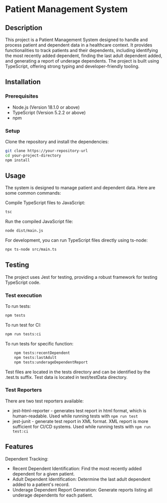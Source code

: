 # Patient Management System

## Description
This project is a Patient Management System designed to handle and process patient and dependent data in
a healthcare context. It provides functionalities to track patients and their dependents,
including identifying the most recently added dependent, finding the last adult dependent added,
and generating a report of underage dependents. 
The project is built using TypeScript, offering strong typing and developer-friendly tooling.

## Installation

### Prerequisites
- Node.js (Version 18.1.0 or above)
- TypeScript (Version 5.2.2 or above)
- npm

### Setup
Clone the repository and install the dependencies:
```bash
git clone https://your-repository-url
cd your-project-directory
npm install
```

## Usage
The system is designed to manage patient and dependent data. Here are some common commands:


Compile TypeScript files to JavaScript:
```bash
tsc
```
Run the compiled JavaScript file:
```bash
node dist/main.js
```
For development, you can run TypeScript files directly using ts-node:

```bash
npx ts-node src/main.ts
```

## Testing
The project uses Jest for testing, providing a robust framework for testing TypeScript code. 

### Test execution
To run tests:
```bash
npm tests
```
To run test for CI:
```bash
npm run tests:ci
```

To run tests for specific function:
```bash
    npm tests:recentDependent
    npm tests:lastAdult
    npm tests:underageDependentReport
```

Test files are located in the tests directory and can be identified by the .test.ts suffix.
Test data is located in test/testData directory.

### Test Reporters
There are two test reporters available:
- jest-html-reporter - generates test report in html format, which is human-readable. 
Used while running tests with `npm run test`
- jest-junit - generate test report in XML format. XML report is more sufficient for CI/CD systems.
  Used while running tests with `npm run test:ci`

## Features
Dependent Tracking:
- Recent Dependent Identification: Find the most recently added dependent for a given patient.
- Adult Dependent Identification: Determine the last adult dependent added to a patient's record.
- Underage Dependent Report Generation: Generate reports listing all underage dependents for each patient.


